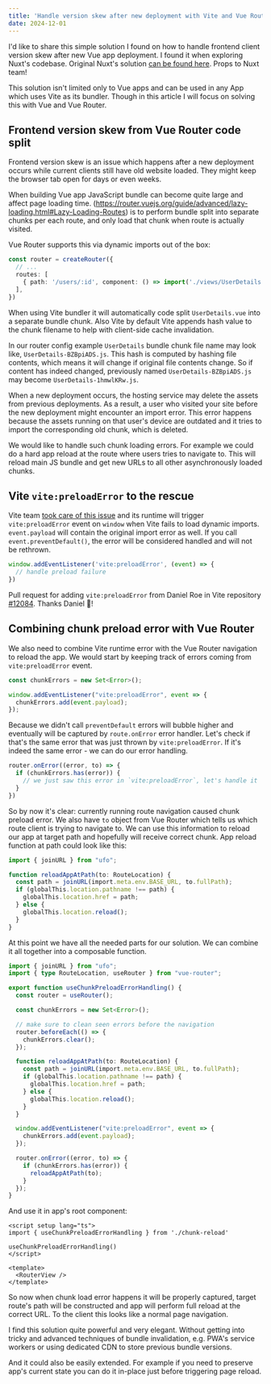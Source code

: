 ```yaml
---
title: 'Handle version skew after new deployment with Vite and Vue Router'
date: 2024-12-01
---
```


I'd like to share this simple solution I found on how to handle frontend client version skew after new Vue app deployment. I found it when exploring Nuxt's codebase. Original Nuxt's solution [can be found here](https://github.com/nuxt/nuxt/blob/2ea738854e3428f2cb03036630e6415b077fe732/packages/nuxt/src/app/plugins/chunk-reload.client.ts). Props to Nuxt team!

This solution isn't limited only to Vue apps and can be used in any App which uses Vite as its bundler. Though in this article I will focus on solving this with Vue and Vue Router.

## Frontend version skew from Vue Router code split

Frontend version skew is an issue which happens after a new deployment occurs while current clients still have old website loaded. They might keep the browser tab open for days or even weeks.

When building Vue app JavaScript bundle can become quite large and affect page loading time. (https://router.vuejs.org/guide/advanced/lazy-loading.html#Lazy-Loading-Routes) is to perform bundle split into separate chunks per each route, and only load that chunk when route is actually visited.

Vue Router supports this via dynamic imports out of the box:

```ts
const router = createRouter({
  // ...
  routes: [
    { path: '/users/:id', component: () => import('./views/UserDetails.vue') },
  ],
})
```

When using Vite bundler it will automatically code split `UserDetails.vue` into a separate bundle chunk. Also Vite by default Vite appends hash value to the chunk filename to help with client-side cache invalidation.

In our router config example `UserDetails` bundle chunk file name may look like, `UserDetails-BZBpiADS.js`. This hash is computed by hashing file contents, which means it will change if original file contents change. So if content has indeed changed, previously named `UserDetails-BZBpiADS.js` may become `UserDetails-1hmwlKRw.js`.

When a new deployment occurs, the hosting service may delete the assets from previous deployments. As a result, a user who visited your site before the new deployment might encounter an import error. This error happens because the assets running on that user's device are outdated and it tries to import the corresponding old chunk, which is deleted.

We would like to handle such chunk loading errors. For example we could do a hard app reload at the route where users tries to navigate to. This will reload main JS bundle and get new URLs to all other asynchronously loaded chunks.

## Vite `vite:preloadError` to the rescue

Vite team [took care of this issue](https://vite.dev/guide/build.html#load-error-handling) and its runtime will trigger `vite:preloadError` event on `window` when Vite fails to load dynamic imports. `event.payload` will contain the original import error as well. If you call `event.preventDefault()`, the error will be considered handled and will not be rethrown.

```ts
window.addEventListener('vite:preloadError', (event) => {
  // handle preload failure
})
```

Pull request for adding `vite:preloadError` from Daniel Roe in Vite repository [#12084](https://github.com/vitejs/vite/pull/12084). Thanks Daniel 🎉!

## Combining chunk preload error with Vue Router

We also need to combine Vite runtime error with the Vue Router navigation to reload the app. We would start by keeping track of errors coming from `vite:preloadError` event.

```ts
const chunkErrors = new Set<Error>();

window.addEventListener("vite:preloadError", event => {
  chunkErrors.add(event.payload);
});
```

Because we didn't call `preventDefault` errors will bubble higher and eventually will be captured by `route.onError` error handler. Let's check if that's the same error that was just thrown by `vite:preloadError`. If it's indeed the same error - we can do our error handling.

```ts
router.onError((error, to) => {
  if (chunkErrors.has(error)) {
    // we just saw this error in `vite:preloadError`, let's handle it
  }
})
```

So by now it's clear: currently running route navigation caused chunk preload error. We also have `to` object from Vue Router which tells us which route client is trying to navigate to. We can use this information to reload our app at target path and hopefully will receive correct chunk. App reload function at path could look like this:

```ts
import { joinURL } from "ufo";

function reloadAppAtPath(to: RouteLocation) {
  const path = joinURL(import.meta.env.BASE_URL, to.fullPath);
  if (globalThis.location.pathname !== path) {
    globalThis.location.href = path;
  } else {
    globalThis.location.reload();
  }
}
```

At this point we have all the needed parts for our solution. We can combine it all together into a composable function.

```ts
import { joinURL } from "ufo";
import { type RouteLocation, useRouter } from "vue-router";

export function useChunkPreloadErrorHandling() {
  const router = useRouter();

  const chunkErrors = new Set<Error>();

  // make sure to clean seen errors before the navigation
  router.beforeEach(() => {
    chunkErrors.clear();
  });

  function reloadAppAtPath(to: RouteLocation) {
    const path = joinURL(import.meta.env.BASE_URL, to.fullPath);
    if (globalThis.location.pathname !== path) {
      globalThis.location.href = path;
    } else {
      globalThis.location.reload();
    }
  }

  window.addEventListener("vite:preloadError", event => {
    chunkErrors.add(event.payload);
  });

  router.onError((error, to) => {
    if (chunkErrors.has(error)) {
      reloadAppAtPath(to);
    }
  });
}
```

And use it in app's root component:

```vue
<script setup lang="ts">
import { useChunkPreloadErrorHandling } from './chunk-reload'

useChunkPreloadErrorHandling()
</script>

<template>
  <RouterView />
</template>
```

So now when chunk load error happens it will be properly captured, target route's path will be constructed and app will perform full reload at the correct URL. To the client this looks like a normal page navigation.

I find this solution quite powerful and very elegant. Without getting into tricky and advanced techniques of bundle invalidation, e.g. PWA's service workers or using dedicated CDN to store previous bundle versions.

And it could also be easily extended. For example if you need to preserve app's current state you can do it in-place just before triggering page reload.
